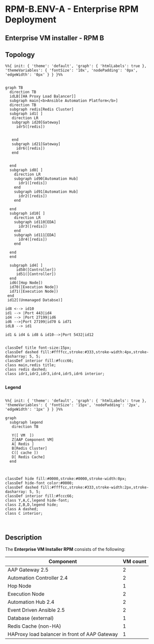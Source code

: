# RPM-B.ENV-A - Enterprise RPM Deployment

## Enterprise VM installer - RPM B

## Topology

```mermaid
%%{ init: { 'theme': 'default', 'graph': { 'htmlLabels': true }, 'themeVariables': { 'fontSize': '10x', 'nodePadding': '0px', 'edgeWidth': '0px' } } }%%


graph TB
  direction TB
  idLB[[HA Proxy Load Balancer]]
  subgraph main[<b>Ansible Automation Platform</b>]
  direction TB
  subgraph redis[Redis Cluster]
  subgraph id1[ ]
   direction LR
   subgraph id20[Gateway]
     idr5([redis])


   end
   subgraph id21[Gateway]
     idr6([redis])
   end

     
  end
  subgraph id8[ ]
    direction LR
    subgraph id90[Automation Hub]
      idr1([redis])
    end
    subgraph id91[Automation Hub]
      idr2([redis])
    end

  end
  subgraph id10[ ]
    direction LR
    subgraph id110[EDA]
      idr3([redis])
    end
    subgraph id111[EDA]
      idr4([redis])
    end
    
  end
  end
  
  subgraph id4[ ]
     id50([Controller])
     id51([Controller])
  end
  id6([Hop Node])
  id70([Execution Node])
  id71([Execution Node])
 end
 id12[(Unmanaged Databse)]
 
id8 <--> id10
id1 --> |Port 443|id4
id4 --> |Port 27199|id6
id6 -->|Port 27199|id70 & id71
idLB --> id1

id1 & id4 & id8 & id10-->|Port 5432|id12


classDef title font-size:15px;
classDef dashed fill:#ffffcc,stroke:#333,stroke-width:4px,stroke-dasharray: 5, 5;
classDef interior fill:#fccc66;
class main,redis title;
class redis dashed;
class idr1,idr2,idr3,idr4,idr5,idr6 interior;


```

**Legend**

```mermaid

%%{ init: { 'theme': 'default', 'graph': { 'htmlLabels': true }, 'themeVariables': { 'fontSize': '15px', 'nodePadding': '2px', 'edgeWidth': '1px' } } }%%

graph
  subgraph legend
   direction TB

   Y([ VM  ])
   Z[AAP Component VM]
   A[ Redis ]
   B[Redis Cluster]
   C([ cache ])
   D[ Redis Cache]
  end



classDef hide fill:#0000,stroke:#0000,stroke-width:0px;
classDef hide-font color:#0000;
classDef dashed fill:#ffffcc,stroke:#333,stroke-width:2px,stroke-dasharray: 5, 5;
classDef interior fill:#fccc66;
class Y,A,C,legend hide-font;
class Z,B,D,legend hide;
class A dashed;
class C interior;



```

## Description

The **Enterprise VM Installer RPM** consists of the following:

| Component                                     | VM count |
| --------------------------------------------- | -------- |
| AAP Gateway 2.5                               | 2        |
| Automation Controller 2.4                     | 2        |
| Hop Node                                      | 1        |
| Execution Node                                | 2        |
| Automation Hub 2.4                            | 2        |
| Event Driven Ansible 2.5                      | 2        |
| Database (external)                           | 1        |
| Redis Cache (non-HA)                          | 1        |
| HAProxy load balancer in front of AAP Gateway | 1        |
